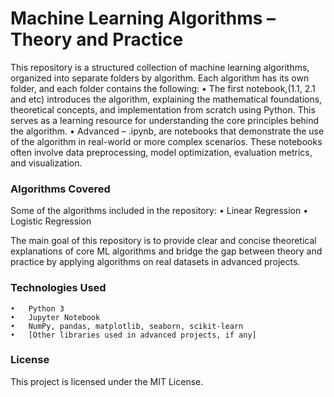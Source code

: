 # Machine Learning Algorithms – Theory and Practice

This repository is a structured collection of machine learning algorithms, organized into separate folders by algorithm. Each algorithm has its own folder, and each folder contains the following:
	•	The first notebook,(1.1, 2.1 and etc) introduces the algorithm, explaining the mathematical foundations, theoretical concepts, and implementation from scratch using Python. This serves as a learning resource for understanding the core principles behind the algorithm.
	•	Advanced – .ipynb, are notebooks that demonstrate the use of the algorithm in real-world or more complex scenarios. These notebooks often involve data preprocessing, model optimization, evaluation metrics, and visualization.

### Algorithms Covered

Some of the algorithms included in the repository:
	•	Linear Regression
	•	Logistic Regression

The main goal of this repository is to provide clear and concise theoretical explanations of core ML algorithms and bridge the gap between theory and practice by applying algorithms on real datasets in advanced projects.

### Technologies Used
	•	Python 3
	•	Jupyter Notebook
	•	NumPy, pandas, matplotlib, seaborn, scikit-learn
	•	[Other libraries used in advanced projects, if any]

### License
This project is licensed under the MIT License.

